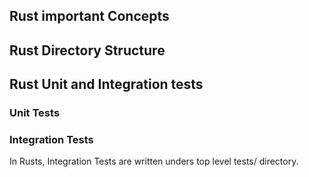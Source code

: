 ## Rust important Concepts

## Rust Directory Structure

## Rust Unit and Integration tests

### Unit Tests

### Integration Tests
In Rusts, Integration Tests are written unders top level tests/ directory.

